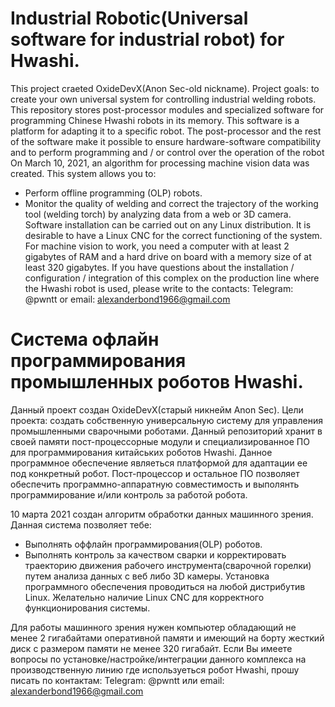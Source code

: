 # Industrial Robotic(Universal software for industrial robot) for Hwashi.
This project craeted OxideDevX(Anon Sec-old nickname).
Project goals: to create your own universal system for controlling industrial welding robots.
This repository stores post-processor modules and specialized software for programming Chinese Hwashi robots in its memory. This software is a platform for adapting it to a specific robot. The post-processor and the rest of the software make it possible to ensure hardware-software compatibility and to perform programming and / or control over the operation of the robot
On March 10, 2021, an algorithm for processing machine vision data was created. This system allows you to:
* Perform offline programming (OLP) robots.
* Monitor the quality of welding and correct the trajectory of the working tool (welding torch) by analyzing data from a web or 3D camera. Software installation can be carried out on any Linux distribution. It is desirable to have a Linux CNC for the correct functioning of the system.
For machine vision to work, you need a computer with at least 2 gigabytes of RAM and a hard drive on board with a memory size of at least 320 gigabytes. If you have questions about the installation / configuration / integration of this complex on the production line where the Hwashi robot is used, please write to the contacts: Telegram: @pwntt or email: alexanderbond1966@gmail.com
# Система офлайн программирования промышленных роботов Hwashi.
Данный проект создан OxideDevX(старый никнейм Anon Sec).
Цели проекта: создать собственную универсальную систему для управления промышленными сварочными роботами. 
Данный репозиторий хранит в своей памяти пост-процессорные модули и специализированное ПО для программирования китайських роботов Hwashi.
Данное программное обеспечение являеться платформой для адаптации ее под конкретный робот. 
Пост-процессор и остальное ПО позволяет обеспечить программно-аппаратную совместимость и выполянть программирование и/или контроль за работой робота.

10 марта 2021 создан алгоритм обработки данных машинного зрения.
Данная система позволяет тебе:
* Выполнять оффлайн программирования(OLP) роботов.
* Выполнять контроль за качеством сварки и корректировать траекторию движения рабочего инструмента(сварочной горелки) путем  анализа данных с веб либо 3D камеры. 
Установка программного обеспечения проводиться на любой дистрибутив Linux.  Желательно наличие Linux CNC для корректного функционирования системы.


Для работы машинного зрения нужен компьютер обладающий не менее 2 гигабайтами оперативной памяти и имеющий на борту жесткий диск с размером памяти не менее 320 гигабайт.
Если Вы имеете вопросы по установке/настройке/интеграции данного комплекса на производственную линию где используеться робот Hwashi, прошу писать по контактам:
Telegram: @pwntt или email: alexanderbond1966@gmail.com
